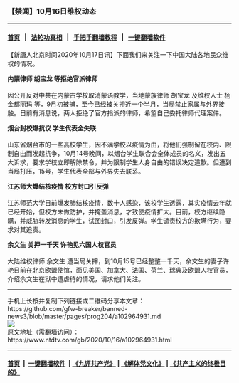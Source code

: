 ### 【禁闻】10月16日维权动态
------------------------

#### [首页](https://github.com/gfw-breaker/banned-news3/blob/master/README.md) &nbsp;&nbsp;|&nbsp;&nbsp; [法轮功真相](https://github.com/begood0513/basic/blob/master/README.md)  &nbsp;&nbsp;|&nbsp;&nbsp; [手把手翻墙教程](https://github.com/gfw-breaker/guides/wiki)  &nbsp;&nbsp;|&nbsp;&nbsp; [一键翻墙软件](https://github.com/gfw-breaker/nogfw/blob/master/README.md)  



<div><div class="post_content" itemprop="articleBody">
 <p>
  【新唐人北京时间2020年10月17日讯】下面我们来关注一下中国大陆各地民众维权的情况。
 </p>
 <p>
  <strong>
   内蒙律师
   <ok href="https://www.ntdtv.com/gb/胡宝龙.htm">
    胡宝龙
   </ok>
   等拒绝官派律师
   <br/>
  </strong>
  <br/>
  因公开反对中共在内蒙古学校取消蒙语教学，当地蒙族律师
  <ok href="https://www.ntdtv.com/gb/胡宝龙.htm">
   胡宝龙
  </ok>
  及维权人士
  <ok href="https://www.ntdtv.com/gb/杨金都丽玛.htm">
   杨金都丽玛
  </ok>
  等，9月初被捕，至今已经被关押近一个半月，当局禁止家属与外界接触。日前有消息说，两人拒绝了官方指派的律师，希望自己委托律师代理案件。
 </p>
 <p>
  <strong>
   <ok href="https://www.ntdtv.com/gb/烟台封校爆抗议.htm">
    烟台封校爆抗议
   </ok>
   学生代表全失联
   <br/>
  </strong>
  <br/>
  山东省烟台市的一些高校学生，因不满学校以疫情为由，将他们强制留在校内、限制自由而发起抗争，10月14号晚间，以烟台学生联合会全体成员的名义，发出五大诉求，要求学校立即解除禁令，并为限制学生人身自由的错误决定道歉。但遭到当局打压，15号，学生代表全部与外界失去联系。
 </p>
 <p>
  <strong>
   <ok href="https://www.ntdtv.com/gb/江苏师大爆结核疫情.htm">
    江苏师大爆结核疫情
   </ok>
   校方封口引反弹
   <br/>
  </strong>
  <br/>
  江苏师范大学日前爆发肺结核疫情，数十人感染，该校学生透露，其实疫情去年就已经开始，但校方未做防护，并掩盖消息，才致使疫情扩大。目前，校方继续隐瞒，并威胁转发消息的学生，试图封口，引发反弹。学生谴责校方的欺瞒行为，要求对其追责。
 </p>
 <p>
  <strong>
   <ok href="https://www.ntdtv.com/gb/余文生.htm">
    余文生
   </ok>
   关押一千天 许艳见六国人权官员
   <br/>
  </strong>
  <br/>
  大陆维权律师
  <ok href="https://www.ntdtv.com/gb/余文生.htm">
   余文生
  </ok>
  遭当局关押，到10月15号已经整整一千天，余文生的妻子许艳日前在北京欧盟使馆，面见美国、加拿大、法国、荷兰、瑞典及欧盟人权官员，介绍余文生在狱中遭虐待的情况，请求他们关注。
 </p>
 <div class="single_ad">
 </div>
</div>
</div>
<hr/>
手机上长按并复制下列链接或二维码分享本文章：<br/>
https://github.com/gfw-breaker/banned-news3/blob/master/pages/prog204/a102964931.md <br/>
<a href='https://github.com/gfw-breaker/banned-news3/blob/master/pages/prog204/a102964931.md'><img src='https://github.com/gfw-breaker/banned-news3/blob/master/pages/prog204/a102964931.md.png'/></a> <br/>
原文地址（需翻墙访问）：https://www.ntdtv.com/gb/2020/10/16/a102964931.html


------------------------
#### [首页](https://github.com/gfw-breaker/banned-news3/blob/master/README.md) &nbsp;|&nbsp; [一键翻墙软件](https://github.com/gfw-breaker/nogfw/blob/master/README.md) &nbsp;| [《九评共产党》](https://github.com/gfw-breaker/9ping.md/blob/master/README.md#九评之一评共产党是什么) | [《解体党文化》](https://github.com/gfw-breaker/jtdwh.md/blob/master/README.md) | [《共产主义的终极目的》](https://github.com/gfw-breaker/gczydzjmd.md/blob/master/README.md)


<img src='http://gfw-breaker.win/banned-news3/pages/prog204/a102964931.md' width='0px' height='0px'/>